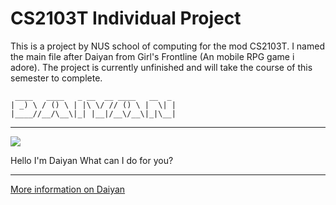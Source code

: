 # CS2103T Individual Project
This is a project by NUS school of computing for the mod CS2103T. I named the main file after Daiyan from Girl's Frontline (An mobile RPG game i adore). The project is currently unfinished and will take the course of this semester to complete.
```
 ____   ____   _ __  __ ____   __  _ 
| _) \ / () \ | |\ \/ // () \ |  \| |
|____//__/\__\|_| |__|/__\/__\|_|\__|
```
__________________________________________
![](https://github.com/lyhthaddeus/ip/Daiyan.png) 

Hello I'm Daiyan
What can I do for you?
__________________________________________

[More information on Daiyan](https://iopwiki.com/wiki/Daiyan)


